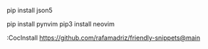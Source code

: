 pip install json5

pip install pynvim
pip3 install neovim

:CocInstall https://github.com/rafamadriz/friendly-snippets@main

